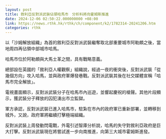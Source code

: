 ```yaml
---
layout: post
title: 敘利亞反對派武裝佔領哈馬市　分析料將向霍姆斯推進
date: 2024-12-06 02:50:22.000000000 +08:00
link: https://news.rthk.hk/rthk/ch/component/k2/1782314-20241206.htm
categories: rthk
---
```


以「沙姆解放組織」為首的敘利亞反對派武裝繼奪取北部重要城市阿勒頗之後，當地周四再佔領中部城市哈馬。

哈馬市位於阿勒頗與大馬士革之間，具有戰略意義。

總部設在英國的「敘利亞人權觀察」組織說，經過一夜的衝突後，反對派武裝「從幾個方向」攻入哈馬，並與政府軍爆發巷戰。反對派武裝其後在社交媒體宣稱「哈馬市完全解放」。

電視畫面顯示，反對派武裝分子在哈馬市內巡遊，並響起慶祝的槍聲。其他片段顯示，獲武裝分子釋放的囚犯湧出市立監獄。

軍方承認，反對派武裝已進入哈馬市，駐紮在市內的政府軍已重新部署，並轉移到城外，又說，政府軍將繼續打擊極端組織。

反對派武裝上周發動閃電戰，外電引述智庫分析說，哈馬的失守對敘利亞政府是巨大打擊。反對派武裝現在將嘗試進一步向南推進，向第三大城市霍姆斯進發。
